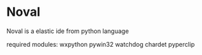 # Noval
Noval is a elastic ide from python language

required modules:
wxpython
pywin32
watchdog
chardet
pyperclip
